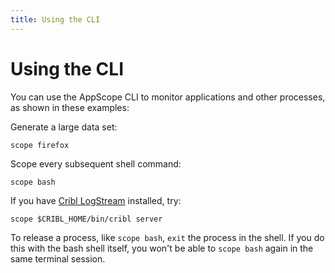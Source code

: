 ```yaml
---
title: Using the CLI
---
```


# Using the CLI

You can use the AppScope CLI to monitor applications and other processes, as shown in these examples:

Generate a large data set:

`scope firefox`

Scope every subsequent shell command:

`scope bash`

If you have [Cribl LogStream](https://cribl.io/download/) installed, try:

`scope $CRIBL_HOME/bin/cribl server`

To release a process, like `scope bash`, `exit` the process in the shell. If you do this with the bash shell itself, you won't be able to `scope bash` again in the same terminal session.
